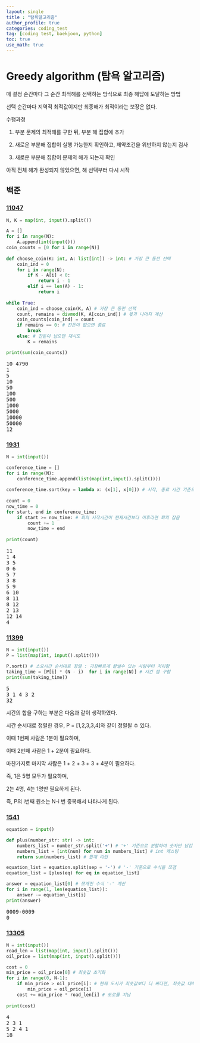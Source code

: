 ```yaml
---
layout: single
title : "탐욕알고리즘"
author_profile: true
categories: coding_test
tag: [coding test, baekjoon, python] 
toc: true
use_math: true
---
```


<head>
  <style>
    table.dataframe {
      white-space: normal;
      width: 100%;
      height: 240px;
      display: block;
      overflow: auto;
      font-family: Arial, sans-serif;
      font-size: 0.9rem;
      line-height: 20px;
      text-align: center;
      border: 0px !important;
    }

    table.dataframe th {
      text-align: center;
      font-weight: bold;
      padding: 8px;
    }

    table.dataframe td {
      text-align: center;
      padding: 8px;
    }

    table.dataframe tr:hover {
      background: #b8d1f3; 
    }

    .output_prompt {
      overflow: auto;
      font-size: 0.9rem;
      line-height: 1.45;
      border-radius: 0.3rem;
      -webkit-overflow-scrolling: touch;
      padding: 0.8rem;
      margin-top: 0;
      margin-bottom: 15px;
      font: 1rem Consolas, "Liberation Mono", Menlo, Courier, monospace;
      color: $code-text-color;
      border: solid 1px $border-color;
      border-radius: 0.3rem;
      word-break: normal;
      white-space: pre;
    }

  .dataframe tbody tr th:only-of-type {
      vertical-align: middle;
  }

  .dataframe tbody tr th {
      vertical-align: top;
  }

  .dataframe thead th {
      text-align: center !important;
      padding: 8px;
  }

  .page__content p {
      margin: 0 0 0px !important;
  }

  .page__content p > strong {
    font-size: 0.8rem !important;
  }

  </style>
</head>


# Greedy algorithm (탐욕 알고리즘)


매 결정 순간마다 그 순간 최적해를 선택하는 방식으로 최종 해답에 도달하는 방법



선택 순간마다 지역적 최적값이지만 최종해가 최적이라는 보장은 없다.


수행과정



1. 부분 문제의 최적해를 구한 뒤, 부분 해 집합에 추가



2. 새로운 부분해 집합이 실행 가능한지 확인하고, 제약조건을 위반하지 않는지 검사



3. 새로운 부분해 집합이 문제의 해가 되는지 확인



아직 전체 해가 완성되지 않았으면, 해 선택부터 다시 시작


## 백준


### [11047](https://www.acmicpc.net/problem/11047)



```python
N, K = map(int, input().split())

A = []
for i in range(N):
    A.append(int(input()))
coin_counts = [0 for i in range(N)]
    
def choose_coin(K: int, A: list[int]) -> int: # 가장 큰 동전 선택
    coin_ind = 0 
    for i in range(N):
        if K - A[i] < 0:
            return i - 1
        elif i == len(A) - 1:
            return i
        
while True:
    coin_ind = choose_coin(K, A) # 가장 큰 동전 선택
    count, remains = divmod(K, A[coin_ind]) # 몫과 나머지 계산
    coin_counts[coin_ind] = count
    if remains == 0: # 잔돈이 없으면 종료
        break 
    else: # 잔돈이 남으면 재시도
        K = remains

print(sum(coin_counts))    
```

<pre>
10 4790
1
5
10
50
100
500
1000
5000
10000
50000
12
</pre>
### [1931](https://www.acmicpc.net/problem/1931)



```python
N = int(input())

conference_time = []
for i in range(N):
    conference_time.append(list(map(int,input().split())))
    
conference_time.sort(key = lambda x: (x[1], x[0])) # 시작, 종료 시간 기준으로 정렬
  
count = 0
now_time = 0
for start, end in conference_time: 
    if start >= now_time: # 회의 시작시간이 현재시간보다 이후라면 회의 잡음
        count += 1
        now_time = end
        
print(count)
```

<pre>
11
1 4
3 5
0 6
5 7
3 8
5 9
6 10
8 11
8 12
2 13
12 14
4
</pre>
### [11399](https://www.acmicpc.net/problem/11399)



```python
N = int(input())
P = list(map(int, input().split()))

P.sort() # 소요시간 순서대로 정렬 : 가장빠르게 끝낼수 있는 사람부터 처리함
taking_time = [P[i] * (N - i)  for i in range(N)] # 시간 합 구함
print(sum(taking_time))
```

<pre>
5
3 1 4 3 2
32
</pre>
시간의 합을 구하는 부분은 다음과 같이 생각하였다.



시간 순서대로 정렬한 경우, P = [1,2,3,3,4]와 같이 정렬될 수 있다.



이때 1번째 사람은 1분이 필요하며,



이때 2번째 사람은 1 + 2분이 필요하다.



마찬가지로 마지막 사람은 1 + 2 + 3 + 3 + 4분이 필요하다.



즉, 1은 5명 모두가 필요하며,



2는 4명, 4는 1명만 필요하게 된다.



즉, P의 i번째 원소는 N-i 번 중복해서 나타나게 된다.


### [1541](https://www.acmicpc.net/problem/1541)



```python
equation = input()

def plus(number_str: str) -> int:
    numbers_list = number_str.split('+') # '+' 기준으로 분할하여 숫자만 남김
    numbers_list = [int(num) for num in numbers_list] # int 캐스팅
    return sum(numbers_list) # 합계 리턴

equation_list = equation.split(sep = '-') # '-' 기준으로 수식을 쪼갬
equation_list = [plus(eq) for eq in equation_list]

answer = equation_list[0] # 쪼개진 수식 '-' 계산
for i in range(1, len(equation_list)):
    answer -= equation_list[i]
print(answer) 
```

<pre>
0009-0009
0
</pre>
### [13305](https://www.acmicpc.net/problem/13305)



```python
N = int(input())
road_len = list(map(int, input().split()))
oil_price = list(map(int, input().split()))

cost = 0
min_price = oil_price[0] # 최솟값 초기화
for i in range(0, N-1):
    if min_price > oil_price[i]: # 현재 도시가 최솟값보다 더 싸다면, 최솟값 대체
        min_price = oil_price[i]
    cost += min_price * road_len[i] # 도로를 지남
        
print(cost)
```

<pre>
4
2 3 1
5 2 4 1
18
</pre>